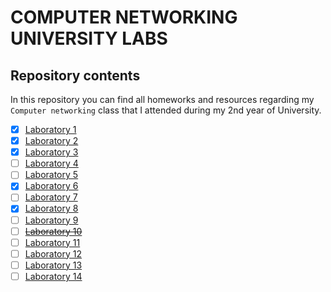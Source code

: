 # COMPUTER NETWORKING UNIVERSITY LABS
## Repository contents

In this repository you can find all homeworks and resources regarding my `Computer networking` class that I attended during my 2nd year of University.
 
- [x] [Laboratory 1](/L01)
- [x] [Laboratory 2](/L02)
- [x] [Laboratory 3](/L03)
- [ ] [Laboratory 4](/L04)
- [ ] [Laboratory 5](/L05)
- [x] [Laboratory 6](/L06)
- [ ] [Laboratory 7](/L07)
- [x] [Laboratory 8](/L08)
- [ ] [Laboratory 9](/L09)
- [ ] [~~Laboratory 10~~](/L10)
- [ ] [Laboratory 11](/L11)
- [ ] [Laboratory 12](/L12)
- [ ] [Laboratory 13](/L13)
- [ ] [Laboratory 14](/L14)